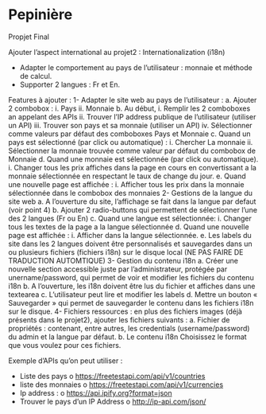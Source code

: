 # Pepinière

Propjet Final

Ajouter l’aspect international au projet2 : Internationalization  (i18n)
-	Adapter le comportement au pays de l’utilisateur : monnaie et méthode de calcul.
-	Supporter 2 langues : Fr et En.
 
Features à ajouter :
1-	Adapter le site web au pays de l’utilisateur :
a.	Ajouter 2 combobox :
i.	Pays
ii.	Monnaie
b.	Au début, 
i.	Remplir les 2 comboboxes an appelant des APIs
ii.	Trouver l’IP address publique de l’utilisateur (utiliser un API)
iii.	Trouver son pays et sa monnaie (utiliser un API)
iv.	Sélectionner comme valeurs par défaut des comboboxes Pays et Monnaie
c.	Quand un pays est sélectionné (par click ou automatique) :
i.	Chercher La monnaie
ii.	Sélectionner la monnaie trouvée comme valeur par défaut du combobox de Monnaie
d.	Quand une monnaie est sélectionnée (par click ou automatique).
i.	Changer tous les prix affiches dans la page en cours en convertissant a la monnaie sélectionnée en respectant le taux de change du jour.
e.	Quand une nouvelle page est affichée :
i.	Afficher tous les prix dans la monnaie sélectionnée dans le combobox des monnaies
2-	Gestions de la langue du site web
a.	A l’ouverture du site, l’affichage se fait dans la langue par defaut (voir point 4)
b.	Ajouter 2 radio-buttons qui permettent de sélectionner l’une des 2 langues (Fr ou En)
c.	Quand une langue est sélectionnée:
i.	Changer tous les textes de la page a la langue sélectionnée
d.	Quand une nouvelle page est affichée :
i.	Afficher dans la langue sélectionnée.
e.	Les labels du site dans les 2 langues doivent être personnalisés et sauvegardes dans un ou plusieurs fichiers (fichiers i18n) sur le disque local (NE PAS FAIRE DE TRADUCTION AUTOMTIQUE)
3-	Gestion du contenu i18n
a.	Créer une nouvelle section accessible juste par l’administrateur, protégée par unername/password, qui permet de voir et modifier les fichiers du contenu i18n
b.	A l’ouverture, les i18n doivent être lus du fichier et affiches dans une textearea
c.	L’utilisateur peut lire et modifier les labels
d.	Mettre un bouton « Sauvegarder » qui permet de sauvegarder le contenu dans les fichiers i18n sur le disque.
4-	Fichiers ressources : en plus des fichiers images (déjà présents dans le projet2), ajouter les fichiers suivants :
a.	Fichier de propriétés : contenant, entre autres, les credentials (username/password) du admin et la langue par défaut.
b.	Le contenu i18n
Choisissez le format que vous voulez pour ces fichiers.

Exemple d’APIs qu’on peut utiliser :
-	Liste des pays
o	https://freetestapi.com/api/v1/countries
-	liste des monnaies
o	https://freetestapi.com/api/v1/currencies
-	Ip address : 
o	https://api.ipify.org?format=json
-	Trouver le pays d’un IP Address
o	http://ip-api.com/json/

